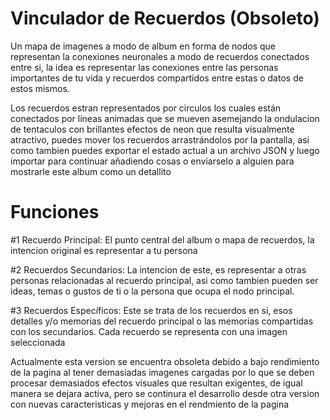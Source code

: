 # Vinculador de Recuerdos  (Obsoleto)
Un mapa de imagenes a modo de album en forma de nodos que representan la conexiones neuronales a modo de recuerdos conectados entre si, la idea es representar las conexiones entre las personas importantes de tu vida y recuerdos compartidos entre estas o datos de estos mismos. 

Los recuerdos estran representados por circulos los cuales están conectados por líneas animadas que se mueven asemejando la ondulacion de tentaculos con brillantes efectos de neon que resulta visualmente atractivo, puedes mover los recuerdos arrastrándolos por la pantalla, asi como tambien puedes exportar el estado actual a un archivo JSON y luego importar para continuar añadiendo cosas o enviarselo a alguien para mostrarle este album como un detallito

# Funciones
#1 Recuerdo Principal:
El punto central del album o mapa de recuerdos, la intencion original es representar a tu persona

#2 Recuerdos Secundarios: 
La intencion de este, es representar a otras personas relacionadas al recuerdo principal, asi como tambien pueden ser ideas, temas o gustos de ti o la persona que ocupa el nodo principal.

#3 Recuerdos Específicos: 
Este se trata de los recuerdos en si, esos detalles y/o memorias del recuerdo principal o las memorias compartidas con los secundarios.
Cada recuerdo se representa con una imagen seleccionada 


Actualmente esta version se encuentra obsoleta debido a bajo rendimiento  de la pagina al tener demasiadas imagenes cargadas por lo que se deben procesar demasiados efectos visuales que resultan exigentes, de igual manera se dejara activa, pero se continura el desarrollo desde otra version con nuevas caracteristicas y mejoras en el rendmiento de la pagina

